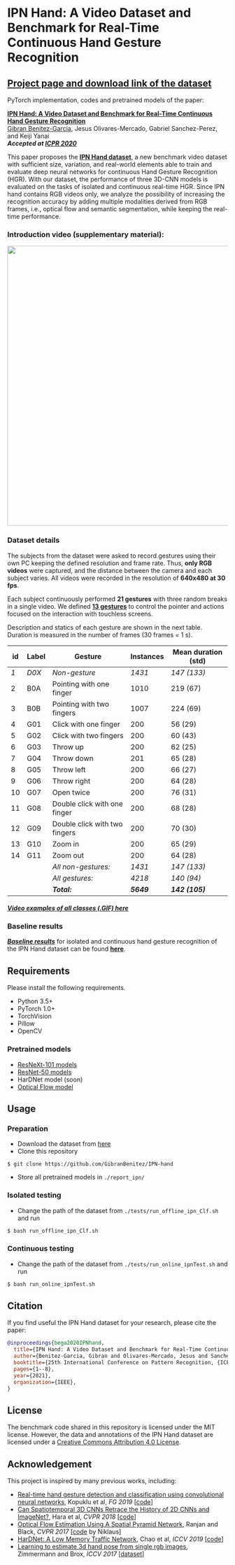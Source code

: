 # IPN Hand: A Video Dataset and Benchmark for Real-Time Continuous Hand Gesture Recognition
## [Project page and download link of the dataset](https://gibranbenitez.github.io/IPN_Hand/)

PyTorch implementation, codes and pretrained models of the paper: 

[__IPN Hand: A Video Dataset and Benchmark for Real-Time Continuous Hand Gesture Recognition__](https://arxiv.org/abs/2005.02134)
<br>
[Gibran Benitez-Garcia](https://gibranbenitez.github.io), Jesus Olivares-Mercado, Gabriel Sanchez-Perez, and Keiji Yanai
<br>
___Accepted at [ICPR 2020](https://www.icpr2020.it/)___

This paper proposes the [__IPN Hand dataset__](https://gibranbenitez.github.io/IPN_Hand/), a new benchmark video dataset with sufficient size, variation, and real-world elements able to train and evaluate deep neural networks for continuous Hand Gesture Recognition (HGR).
With our dataset, the performance of three 3D-CNN models is evaluated on the tasks of isolated and continuous real-time HGR.
Since IPN hand contains RGB videos only, we analyze the possibility of increasing the recognition accuracy by adding multiple modalities derived from RGB frames, i.e., optical flow and semantic segmentation, while keeping the real-time performance. 

### Introduction video (supplementary material):

<div align="center" style="width:image width px;">
  <img src="https://img.youtube.com/vi/OH3n5rf2wV8/maxresdefault.jpg" href="https://youtu.be/OH3n5rf2wV8" width="640">
</div>

### Dataset details

The subjects from the dataset were asked to record gestures using their own PC keeping the defined resolution and frame rate. 
Thus, __only RGB videos__ were captured, and the distance between the camera and each subject varies.
All videos were recorded in the resolution of __640x480 at 30 fps__. 

Each subject continuously performed __21 gestures__ with three random breaks in a single video.
We defined [__13 gestures__](https://gibranbenitez.github.io/IPN_Hand/Classes) to control the pointer and actions focused on the interaction with touchless screens.

Description and statics of each gesture are shown in the next table. 
Duration is measured in the number of frames (30 frames = 1 s).

id |	Label |  Gesture	| Instances	| Mean duration (std)
-- | -------- | -------- | ---------- | -------------------
_1_ | _D0X_ | _Non-gesture_ | _1431_ |	_147 (133)_
2	| B0A | Pointing with one finger	| 1010	| 219 (67)
3  | B0B |	Pointing with two fingers	| 1007	| 224 (69)
4	| G01 | Click with one finger	| 200	| 56 (29)
5	| G02 | Click with two fingers | 200	| 60 (43)
6	| G03 | Throw up	| 200	| 62 (25)
7	| G04 | Throw down	| 201	| 65 (28)
8	| G05 | Throw left	| 200	| 66 (27)
9	| G06 | Throw right	| 200	| 64 (28)
10	| G07 | Open twice	| 200	| 76 (31)
11	| G08 | Double click with one finger	| 200	| 68 (28)
12	| G09 | Double click with two fingers	| 200	| 70 (30)
13	| G10 | Zoom in	| 200	| 65 (29)
14	| G11 | Zoom out	| 200	| 64 (28)
| |  | _All non-gestures:_	| _1431_	| _147 (133)_
| |   | _All gestures:_	| _4218_	| _140 (94)_
|  | |  ___Total:___	| ___5649___	| ___142 (105)___

#### [_Video examples of all classes (.GIF) here_](https://gibranbenitez.github.io/IPN_Hand/Classes)

### Baseline results

[___Baseline results___](https://gibranbenitez.github.io/IPN_Hand/Results) for isolated and continuous hand gesture recognition of the IPN Hand dataset can be found [__here__](https://gibranbenitez.github.io/IPN_Hand/Results).

## Requirements
Please install the following requirements.

- Python 3.5+
- PyTorch 1.0+
- TorchVision
- Pillow
- OpenCV

### Pretrained models
* [ResNeXt-101 models](https://drive.google.com/open?id=156fE3mO3YdFPY4pfreWYQn5sxQdu7Bmt) 
* [ResNet-50 models](https://drive.google.com/open?id=1X9uom_f0euHmhAgO8XNJUqUGH98saB7Z) 
* HarDNet model (soon)
* [Optical Flow model](https://github.com/sniklaus/pytorch-spynet) 


## Usage

### Preparation
* Download the dataset from [here](https://gibranbenitez.github.io/IPN_Hand/)
* Clone this repository
```console
$ git clone https://github.com/GibranBenitez/IPN-hand
```
* Store all pretrained models in `./report_ipn/`

### Isolated testing
* Change the path of the dataset from `./tests/run_offline_ipn_Clf.sh` and run
```bash
$ bash run_offline_ipn_Clf.sh
```
### Continuous testing
* Change the path of the dataset from `./tests/run_online_ipnTest.sh` and run
```bash
$ bash run_online_ipnTest.sh
```

## Citation
If you find useful the IPN Hand dataset for your research, please cite the paper:

```bibtex
@inproceedings{bega2020IPNhand,
  title={IPN Hand: A Video Dataset and Benchmark for Real-Time Continuous Hand Gesture Recognition},
  author={Benitez-Garcia, Gibran and Olivares-Mercado, Jesus and Sanchez-Perez, Gabriel and Yanai, Keiji},
  booktitle={25th International Conference on Pattern Recognition, {ICPR 2020}, Milan, Italy, Jan 10--15, 2021},
  pages={1--8},
  year={2021},
  organization={IEEE},
}
```

## License
The benchmark code shared in this repository is licensed under the MIT license. However, the data and annotations of the IPN Hand dataset are licensed under a [Creative Commons Attribution 4.0 License](https://creativecommons.org/licenses/by/4.0/legalcode).


## Acknowledgement
This project is inspired by many previous works, including:
* [Real-time hand gesture detection and classification using convolutional neural networks](https://arxiv.org/abs/1901.10323), Kopuklu et al, _FG 2019_ [[code](https://github.com/ahmetgunduz/Real-time-GesRec)]
* [Can Spatiotemporal 3D CNNs Retrace the History of 2D CNNs and ImageNet?](http://openaccess.thecvf.com/content_cvpr_2018/html/Hara_Can_Spatiotemporal_3D_CVPR_2018_paper.html), Hara et al, _CVPR 2018_ [[code](https://github.com/kenshohara/3D-ResNets-PyTorch)]
* [Optical Flow Estimation Using A Spatial Pyramid Network](https://arxiv.org/abs/1611.00850), Ranjan and Black, _CVPR 2017_ [[code](https://github.com/sniklaus/pytorch-spynet) by Niklaus]
* [HarDNet: A Low Memory Traffic Network](https://arxiv.org/abs/1909.00948), Chao et al, _ICCV 2019_ [[code](https://github.com/PingoLH/FCHarDNet)]
* [Learning to estimate 3d hand pose from single rgb images](http://openaccess.thecvf.com/content_iccv_2017/html/Zimmermann_Learning_to_Estimate_ICCV_2017_paper.html), Zimmermann and Brox, _ICCV 2017_ [[dataset](https://lmb.informatik.uni-freiburg.de/resources/datasets/RenderedHandposeDataset.en.html)]
